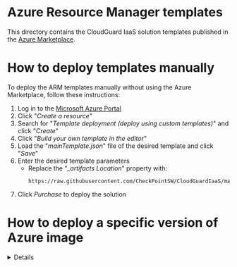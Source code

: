 # Azure Resource Manager templates
This directory contains the CloudGuard IaaS solution templates published in the [Azure Marketplace](https://azuremarketplace.microsoft.com/en-us/marketplace/apps/checkpoint.vsec?tab=Overview).

# How to deploy templates manually
To deploy the ARM templates manually without using the Azure Marketplace, follow these instructions:
1. Log in to the [Microsoft Azure Portal](https://portal.azure.com)
2. Click "*Create a resource*"
3. Search for "*Template deployment (deploy using custom templates)*" and click "*Create*"
4. Click "*Build your own template in the editor*"
5. Load the "*mainTemplate.json*" file of the desired template and click "*Save*"
6. Enter the desired template parameters
   - Replace the "*_artifacts Location*" property with:
      ```
      https://raw.githubusercontent.com/CheckPointSW/CloudGuardIaaS/master/azure/templates/
      ```
7. Click *Purchase* to deploy the solution

# How to deploy a specific version of Azure image
<details>
Please note that we recommend using the latest image.

To deploy a specific Azure image, adjust the image version during the manual deployment of ARM templates and follow these instructions:

1. Determine the desired image version - 
   - Visit  [sk132192 - CloudGuard Network Security for Azure - Latest Updates](https://support.checkpoint.com/results/sk/sk132192#:~:text=CloudGuard%20for%20Azure%20Gateway%20Images%20history) >
   Images History sections.
   - Find the version of the desired image and change it as follows:
   	  
	  **Examples:**
	  
	  The version on the SK - **R81.10-335.1498**  
	  Converted for the Azure template -  **8110.900335.1498**
	
	  The version on the SK - **R81-335.883**  
      Converted for the Azure template -  **8100.900335.0883**

2. In the "mainTemplate.json" file, change the value of the **“version”** parameter from “latest” to the version you want to deploy. This must be done under the version type of image you want to deploy (sg-byol, sg-ngtp, etc.)
	
	**Example** for SG-BYOL (Bring your own license):  
	**Change from:**
	
	"imageReferenceBYOL":{  
	"offer": "[variables('imageOffer')]",  
	"publisher": "[variables('imagePublisher')]",  
	"sku": "sg-byol",  
	"version": "**latest**" },
	
	**to:**  
	"imageReferenceBYOL":{  
	"offer": "[variables('imageOffer')]",  
	"publisher": "[variables('imagePublisher')]",  
	"sku": "sg-byol",  
    "version": "**8110.900335.1498**" },  


3. To confirm the version, run the command on the deployed machine:  
  **'more /etc/cloud-version'**

   **Output for -  R81.20-631.1475:**  
    release: R81.20  
	take: 631  
	build: 991001475  
	platform: azure  
	license: byol  
	deployment_method: ftw  
	template_name: management  
	template_version: 20231002  
	template_type: marketplace  
</details>